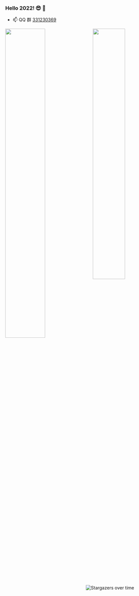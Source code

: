 ### Hello 2022! 😎 👋


- 📫 QQ 群 [331230369](https://jq.qq.com/?_wv=1027&k=4ADDSev)

<a href="https://github.com/liudf0716">
<img align="left" width="50%" src="https://github-readme-stats.vercel.app/api?username=liudf0716&theme=cobalt&show_icons=true">
</a>

<a href="https://github.com/liudf0716/apfree_wifidog">
<img align="right" width="45%" src="https://github-readme-stats.vercel.app/api/pin/?username=liudf0716&repo=apfree_wifidog&theme=cobalt&show_icons=true">
</a>

![Stargazers over time](https://starchart.cc/liudf0716/apfree_wifidog.svg)
